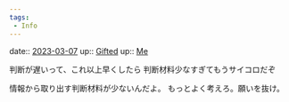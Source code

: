 ```yaml
---
tags:
 - Info
---
```


date:: [2023-03-07](/Daily_Note/2023-03-07.md)
up:: [Gifted](Bar/Novel/Topics/Gifted.md)
up:: [Me](../Bar/Novel/Chaos/Me.md)

判断が遅いって、これ以上早くしたら
判断材料少なすぎてもうサイコロだぞ

情報から取り出す判断材料が少ないんだよ。
もっとよく考えろ。願いを抜け。